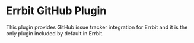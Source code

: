 # Errbit GitHub Plugin

This plugin provides GitHub issue tracker integration for Errbit and it is the
only plugin included by default in Errbit.

